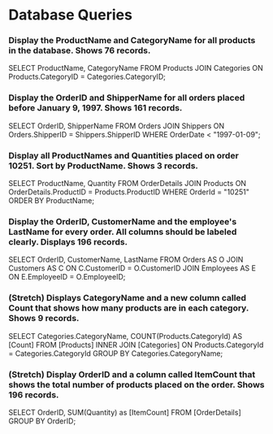 # Database Queries

### Display the ProductName and CategoryName for all products in the database. Shows 76 records.
SELECT ProductName, CategoryName FROM Products
JOIN Categories ON Products.CategoryID = Categories.CategoryID; 


### Display the OrderID and ShipperName for all orders placed before January 9, 1997. Shows 161 records.
SELECT OrderID, ShipperName FROM Orders
JOIN Shippers ON Orders.ShipperID = Shippers.ShipperID
WHERE OrderDate < "1997-01-09";

### Display all ProductNames and Quantities placed on order 10251. Sort by ProductName. Shows 3 records.
SELECT ProductName, Quantity FROM OrderDetails
JOIN Products ON OrderDetails.ProductID = Products.ProductID
WHERE OrderId = "10251"
ORDER BY ProductName;

### Display the OrderID, CustomerName and the employee's LastName for every order. All columns should be labeled clearly. Displays 196 records.
SELECT OrderID, CustomerName, LastName FROM Orders AS O
JOIN Customers AS C ON C.CustomerID = O.CustomerID
JOIN Employees AS E ON E.EmployeeID = O.EmployeeID;


### (Stretch)  Displays CategoryName and a new column called Count that shows how many products are in each category. Shows 9 records.
SELECT Categories.CategoryName, COUNT(Products.CategoryId) AS [Count] FROM [Products] INNER JOIN [Categories] ON Products.CategoryId = Categories.CategoryId GROUP BY Categories.CategoryName;

### (Stretch) Display OrderID and a  column called ItemCount that shows the total number of products placed on the order. Shows 196 records. 

SELECT OrderID, SUM(Quantity) as [ItemCount] FROM [OrderDetails] GROUP BY OrderID;